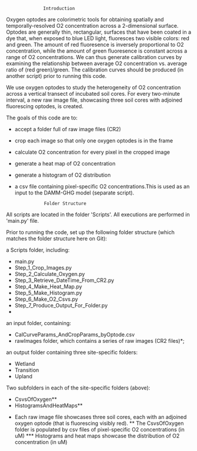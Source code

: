                   Introduction

Oxygen optodes are colorimetric tools for obtaining spatially and temporally-resolved 
O2 concentration across a 2-dimensional surface. Optodes are generally thin, rectangular, surfaces that have been coated in a dye that, when exposed to blue LED light, fluoresces two visible colors: red and green. The amount of red fluoresence is inversely proportional to O2 concentration, while the amount of green fluoresence is constant across a range of O2 concentrations. We can thus generate calibration curves by examining the relationship between average O2 concentration vs. average ratio of (red green)/green. The calibration curves should be produced (in another script) prior to running this code. 

We use oxygen optodes to study the heterogeneity of O2 concentration across a vertical transect of incubated soil cores. For every two-minute interval, a new raw image file, showcasing three soil cores with adjoined fluorescing optodes, is created.

The goals of this code are to:
- accept a folder full of raw image files (CR2)
- crop each image so that only one oxygen optodes is in the frame
-  calculate O2 concentration for every pixel in the cropped image
-  generate a heat map of O2 concentration
-  generate a histogram of O2 distribution
-  a csv file containing pixel-specific O2 concentrations.This is used as an input to the DAMM-GHG model (separate script). 

                  Folder Structure

All scripts are located in the folder 'Scripts'. All executions are performed in 'main.py' file.

Prior to running the code, set up the following folder structure (which matches the folder structure here on Git): 

a Scripts folder, including: 
- main.py
- Step_1_Crop_Images.py
- Step_2_Calculate_Oxygen.py
- Step_3_Retrieve_DateTime_From_CR2.py
- Step_4_Make_Heat_Map.py
- Step_5_Make_Histogram.py
- Step_6_Make_O2_Csvs.py
- Step_7_Produce_Output_For_Folder.py
- 
an input folder, containing:
- CalCurveParams_AndCropParams_byOptode.csv
- rawImages folder, which contains a series of raw images (CR2 files)*; 

an output folder containing three site-specific folders:
- Wetland
- Transition
- Upland

Two subfolders in each of the site-specific folders (above):
- CsvsOfOxygen**
- HistogramsAndHeatMaps**

 * Each raw image file showcases three soil cores, each with an adjoined oxygen optode (that is fluorescing visibly red).
 ** The CsvsOfOxygen folder is populated by csv files of pixel-specific O2 concentrations (in uM)
 *** Histograms and heat maps showcase the distribution of O2 concentration (in uM)



